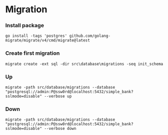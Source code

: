 # Migration
### Install package
`go install -tags 'postgres' github.com/golang-migrate/migrate/v4/cmd/migrate@latest`

### Create first migration
`migrate create -ext sql -dir src\database\migrations -seq init_schema`

### Up
`migrate -path src/database/migrations --database "postgresql://admin:P@ssw0rd@localhost:5432/simple_bank?sslmode=disable" --verbose up`

### Down
`migrate -path src/database/migrations --database "postgresql://admin:P@ssw0rd@localhost:5432/simple_bank?sslmode=disable" --verbose down`

